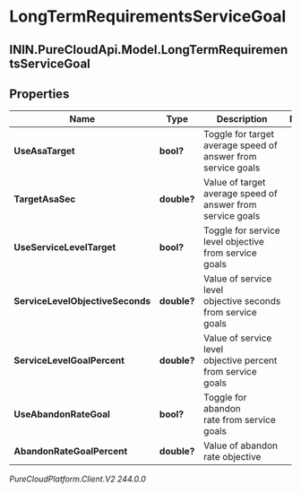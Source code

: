 # LongTermRequirementsServiceGoal

## ININ.PureCloudApi.Model.LongTermRequirementsServiceGoal

## Properties

|Name | Type | Description | Notes|
|------------ | ------------- | ------------- | -------------|
| **UseAsaTarget** | **bool?** | Toggle for target average speed of answer from service goals | |
| **TargetAsaSec** | **double?** | Value of target average speed of answer from service goals | |
| **UseServiceLevelTarget** | **bool?** | Toggle for service level objective from service goals | |
| **ServiceLevelObjectiveSeconds** | **double?** | Value of service level objective seconds from service goals | |
| **ServiceLevelGoalPercent** | **double?** | Value of service level objective percent from service goals | |
| **UseAbandonRateGoal** | **bool?** | Toggle for abandon rate from service goals | |
| **AbandonRateGoalPercent** | **double?** | Value of abandon rate objective | |



_PureCloudPlatform.Client.V2 244.0.0_
